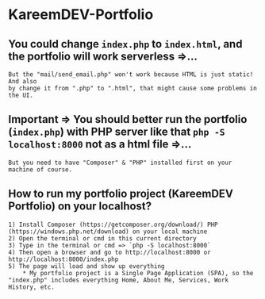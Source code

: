 # KareemDEV-Portfolio

## You could change `index.php` to `index.html`, and the portfolio will work serverless =>...
    But the "mail/send_email.php" won't work because HTML is just static! And also 
    by change it from ".php" to ".html", that might cause some problems in the UI.

## Important =>  You should better run the portfolio (`index.php`) with PHP server like that `php -S localhost:8000` not as a html file  =>...
    But you need to have "Composer" & "PHP" installed first on your machine of course.

## How to run my portfolio project (KareemDEV Portfolio) on your localhost?
    1) Install Composer (https://getcomposer.org/download/) PHP (https://windows.php.net/download) on your local machine
    2) Open the terminal or cmd in this current directory
    3) Type in the terminal or cmd => `php -S localhost:8000`
    4) Then open a browser and go to http://localhost:8000 or http://localhost:8000/index.php
    5) The page will load and show up everything
        * My portfolio project is a Single Page Application (SPA), so the "index.php" includes everything Home, About Me, Services, Work History, etc.


